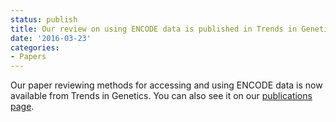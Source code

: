 ```yaml
---
status: publish
title: Our review on using ENCODE data is published in Trends in Genetics!
date: '2016-03-23'
categories:
- Papers
---
```


Our paper reviewing methods for accessing and using ENCODE data is now available from Trends in Genetics. You can also see it on our <a href="http://boylelab.org/publications.html">publications page</a>.
